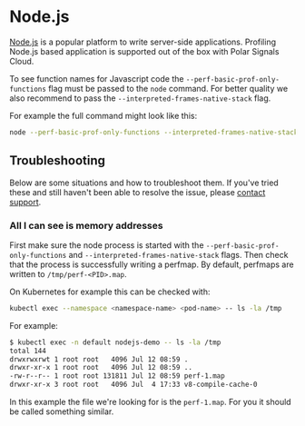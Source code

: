 # Node.js

[Node.js](https://nodejs.org) is a popular platform to write server-side applications.
Profiling Node.js based application is supported out of the box with Polar Signals Cloud.

To see function names for Javascript code the `--perf-basic-prof-only-functions` flag must be passed to the `node` command. 
For better quality we also recommend to pass the `--interpreted-frames-native-stack` flag.

For example the full command might look like this:

```bash
node --perf-basic-prof-only-functions --interpreted-frames-native-stack main.js
```

## Troubleshooting

Below are some situations and how to troubleshoot them. If you've tried these and still haven't been able to resolve the issue, please [contact support](/docs/contact-support).

### All I can see is memory addresses

First make sure the node process is started with the `--perf-basic-prof-only-functions` and `--interpreted-frames-native-stack` flags.
Then check that the process is successfully writing a perfmap. 
By default, perfmaps are written to `/tmp/perf-<PID>.map`.

On Kubernetes for example this can be checked with:

```bash
kubectl exec --namespace <namespace-name> <pod-name> -- ls -la /tmp
```

For example:

```bash
$ kubectl exec -n default nodejs-demo -- ls -la /tmp
total 144
drwxrwxrwt 1 root root   4096 Jul 12 08:59 .
drwxr-xr-x 1 root root   4096 Jul 12 08:59 ..
-rw-r--r-- 1 root root 131811 Jul 12 08:59 perf-1.map
drwxr-xr-x 3 root root   4096 Jul  4 17:33 v8-compile-cache-0
```

In this example the file we're looking for is the `perf-1.map`. 
For you it should be called something similar.
